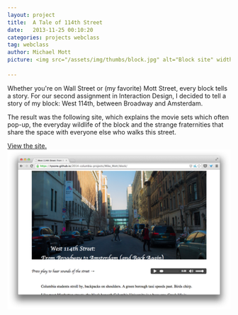 ```yaml
---
layout: project
title:  A Tale of 114th Street
date:   2013-11-25 00:10:20
categories: projects webclass
tag: webclass
author: Michael Mott
picture: <img src="/assets/img/thumbs/block.jpg" alt="Block site" width="300">

---
```


Whether you're on Wall Street or (my favorite) Mott Street, every block tells a story. For our second assignment in Interaction Design, I decided to tell a story of my block: West 114th, between Broadway and Amsterdam.

The result was the following site, which explains the movie sets which often pop-up, the everyday wildlife of the block and the strange fraternities that share the space with everyone else who walks this street.

[View the site.![Travel](/assets/img/thumbs/block.jpg)](https://tysone.github.io/2014-columbia-projects/Mike_Mott/block/)